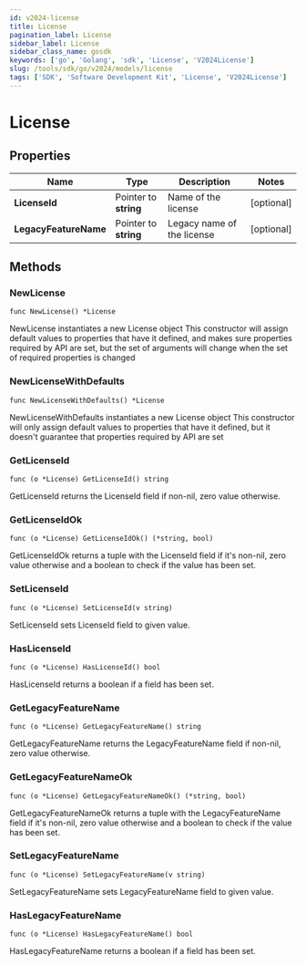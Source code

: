 ```yaml
---
id: v2024-license
title: License
pagination_label: License
sidebar_label: License
sidebar_class_name: gosdk
keywords: ['go', 'Golang', 'sdk', 'License', 'V2024License']
slug: /tools/sdk/go/v2024/models/license
tags: ['SDK', 'Software Development Kit', 'License', 'V2024License']
---
```


# License

## Properties

| Name | Type | Description | Notes |
| --- | --- | --- | --- |
| **LicenseId** | Pointer to **string** | Name of the license | [optional] |
| **LegacyFeatureName** | Pointer to **string** | Legacy name of the license | [optional] |

## Methods

### NewLicense

`func NewLicense() *License`

NewLicense instantiates a new License object This constructor will assign default values to properties that have it defined, and makes sure properties required by API are set, but the set of arguments will change when the set of required properties is changed

### NewLicenseWithDefaults

`func NewLicenseWithDefaults() *License`

NewLicenseWithDefaults instantiates a new License object This constructor will only assign default values to properties that have it defined, but it doesn't guarantee that properties required by API are set

### GetLicenseId

`func (o *License) GetLicenseId() string`

GetLicenseId returns the LicenseId field if non-nil, zero value otherwise.

### GetLicenseIdOk

`func (o *License) GetLicenseIdOk() (*string, bool)`

GetLicenseIdOk returns a tuple with the LicenseId field if it's non-nil, zero value otherwise and a boolean to check if the value has been set.

### SetLicenseId

`func (o *License) SetLicenseId(v string)`

SetLicenseId sets LicenseId field to given value.

### HasLicenseId

`func (o *License) HasLicenseId() bool`

HasLicenseId returns a boolean if a field has been set.

### GetLegacyFeatureName

`func (o *License) GetLegacyFeatureName() string`

GetLegacyFeatureName returns the LegacyFeatureName field if non-nil, zero value otherwise.

### GetLegacyFeatureNameOk

`func (o *License) GetLegacyFeatureNameOk() (*string, bool)`

GetLegacyFeatureNameOk returns a tuple with the LegacyFeatureName field if it's non-nil, zero value otherwise and a boolean to check if the value has been set.

### SetLegacyFeatureName

`func (o *License) SetLegacyFeatureName(v string)`

SetLegacyFeatureName sets LegacyFeatureName field to given value.

### HasLegacyFeatureName

`func (o *License) HasLegacyFeatureName() bool`

HasLegacyFeatureName returns a boolean if a field has been set.
